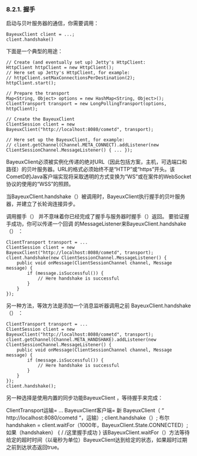 ### 8.2.1. 握手
启动与贝叶服务器的通信，你需要调用：

    BayeuxClient client = ...;
    client.handshake()

下面是一个典型的用途：

    // Create (and eventually set up) Jetty's HttpClient:
    HttpClient httpClient = new HttpClient();
    // Here set up Jetty's HttpClient, for example:
    // httpClient.setMaxConnectionsPerDestination(2);
    httpClient.start();

    // Prepare the transport
    Map<String, Object> options = new HashMap<String, Object>();
    ClientTransport transport = new LongPollingTransport(options, httpClient);

    // Create the BayeuxClient
    ClientSession client = new BayeuxClient("http://localhost:8080/cometd", transport);

    // Here set up the BayeuxClient, for example:
    // client.getChannel(Channel.META_CONNECT).addListener(new ClientSessionChannel.MessageListener() { ... });

BayeuxClient必须被实例化传递的绝对URL（因此包括方案，主机，可选端口和路径）的贝叶服务器。URL的格式必须始终不是“HTTP”或“https”开头。该CometD的Java客户端实现将采取透明的方式变换为“WS”或在案件的WebSocket协议的使用的“WSS”的照顾。

当BayeuxClient.handshake（）被调用时，BayeuxClient执行握手的贝叶服务器，并建立了长轮询连接异步。

调用握手（） 并不意味着你已经完成了握手与服务器时握手（）返回。
要验证握手成功，你可以传递一个回调 的MessageListener来BayeuxClient.handshake（） ：

    ClientTransport transport = ...
    ClientSession client = new BayeuxClient("http://localhost:8080/cometd", transport);
    client.handshake(new ClientSessionChannel.MessageListener() {
        public void onMessage(ClientSessionChannel channel, Message message) {
            if (message.isSuccessful()) {
                // Here handshake is successful
            }
        }
    });

另一种方法，等效方法是添加一个消息监听器调用之前 BayeuxClient.handshake（） ：

    ClientTransport transport = ...
    ClientSession client = new BayeuxClient("http://localhost:8080/cometd", transport);
    client.getChannel(Channel.META_HANDSHAKE).addListener(new ClientSessionChannel.MessageListener() {
        public void onMessage(ClientSessionChannel channel, Message message) {
            if (message.isSuccessful()) {
                // Here handshake is successful
            }
        }
    });
    client.handshake();

另一种选择是使用内置的同步功能BayeuxClient ，等待握手来完成：

ClientTransport运输= ...
BayeuxClient客户端= 新 BayeuxClient（ “ http://localhost:8080/cometd “，运输）;
client.handshake（）;
布尔 handshaken = client.waitFor（1000年，BayeuxClient.State.CONNECTED）;
 如果（handshaken）
{
    / /这里握手成功 
}
该BayeuxClient.waitFor（）方法等待给定的超时时间（以毫秒为单位）BayeuxClient达到给定的状态，如果超时过期之前到达状态返回true。
